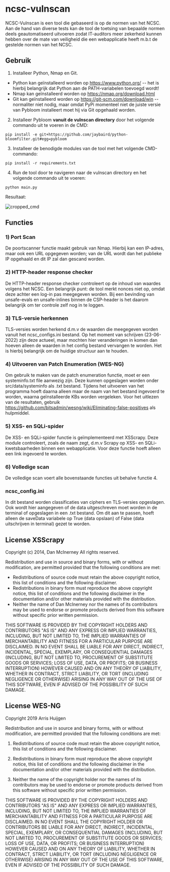 # ncsc-vulnscan
NCSC-Vulnscan is een tool die gebaseerd is op de normen van het NCSC. Aan de hand van diverse tests kan de tool de toetsing van bepaalde normen deels geautomatiseerd uitvoeren zodat IT-auditors meer zekerheid kunnen hebben over de mate van veiligheid die een webapplicatie heeft m.b.t de gestelde normen van het NCSC.

## Gebruik
  1) Installeer Python, Nmap en Git. 
  - Python kan geïnstalleerd worden op https://www.python.org/ -- het is hierbij belangrijk dat Python aan de PATH-variabelen toevoegd wordt!
  - Nmap kan geïnstalleerd worden op https://nmap.org/download.html
  - Git kan geïnstalleerd worden op https://git-scm.com/download/win -- normaliter niet nodig, maar omdat PyPi momenteel niet de juiste versie van Pybloom installeert moet hij via Git opgehaald worden.
  2) Installeer Pybloom **vanuit de vulnscan directory** door het volgende commando uit te voeren in de CMD:
  ```shell
  pip install -e git+https://github.com/jaybaird/python-bloomfilter.git#egg=pybloom
  ```
  3) Installeer de benodigde modules van de tool met het volgende CMD-commando:
  ```shell
  pip install -r requirements.txt
  ```
  4) Run de tool door te navigeren naar de vulnscan directory en het volgende commando uit te voeren:
  ```shell
  python main.py
  ```
  Resultaat:
  
 ![cropped_cmd](https://user-images.githubusercontent.com/43985189/175276700-b2171106-4a18-4da1-9327-a209b0fe9c91.png)
 
## Functies
### 1) Port Scan
De poortscanner functie maakt gebruik van Nmap. Hierbij kan een IP-adres, maar ook een URL opgegeven worden; van de URL wordt dan het publieke IP opgehaald en dit IP zal dan gescand worden.

### 2) HTTP-header response checker
De HTTP-header response checker controleert op de inhoud van waardes volgens het NCSC. Een belangrijk punt: de tool merkt nonces niet op, omdat deze achter een log-in pas meegegeven worden. Bij een bevinding van unsafe-evals en unsafe-inlines binnen de CSP-header is het daarom belangrijk om ter controle zelf nog in te loggen.

### 3) TLS-versie herkennen
TLS-versies worden herkend d.m.v de waarden die meegegeven worden vanuit het ncsc_configs.ini bestand. Op het moment van schrijven (23-06-2022) zijn deze actueel, maar mochten hier veranderingen in komen dan hoeven alleen de waarden in het config bestand vervangen te worden. Het is hierbij belangrijk om de huidige structuur aan te houden.
 
### 4) Uitvoeren van Patch Enumeration (WES-NG)
Om gebruik te maken van de patch enumeration functie, moet er een systeminfo.txt file aanwezig zijn. Deze kunnen opgeslagen worden onder src/data/systeminfo als .txt bestand. Tijdens het uitvoeren van het programma hoeft daarna alleen maar de naam van het bestand ingevoerd te worden, waarna geïnstalleerde KBs worden vergeleken. Voor het uitlezen van de resultaten, gebruik https://github.com/bitsadmin/wesng/wiki/Eliminating-false-positives als hulpmiddel.

### 5) XSS- en SQLi-spider
De XSS- en SQLi-spider functie is geïmplementeerd met XSScrapy. Deze module controleert, zoals de naam zegt, d.m.v Scrapy op XSS- en SQLi-kwetsbaarheden binnen een webapplicatie. Voor deze functie hoeft alleen een link ingevoerd te worden.

### 6) Volledige scan
De volledige scan voert alle bovenstaande functies uit behalve functie 4.

### ncsc_config.ini
In dit bestand worden classificaties van ciphers en TLS-versies opgeslagen. Ook wordt hier aangegeven of de data uitgeschreven moet worden in de terminal of opgeslagen in een .txt bestand. Om dit aan te passen, hoeft alleen de saveData variabele op True (data opslaan) of False (data uitschrijven in terminal) gezet te worden.

License XSScrapy
-------

Copyright (c) 2014, Dan McInerney
All rights reserved.

Redistribution and use in source and binary forms, with or without
modification, are permitted provided that the following conditions are met:
* Redistributions of source code must retain the above copyright notice, this list of conditions and the following disclaimer.
* Redistributions in binary form must reproduce the above copyright notice, this list of conditions and the following disclaimer in the documentation and/or other materials provided with the distribution.
* Neither the name of Dan McInerney nor the names of its contributors may be used to endorse or promote products derived from this software without specific prior written permission.

THIS SOFTWARE IS PROVIDED BY THE COPYRIGHT HOLDERS AND CONTRIBUTORS "AS IS" AND
ANY EXPRESS OR IMPLIED WARRANTIES, INCLUDING, BUT NOT LIMITED TO, THE IMPLIED
WARRANTIES OF MERCHANTABILITY AND FITNESS FOR A PARTICULAR PURPOSE ARE
DISCLAIMED. IN NO EVENT SHALL <COPYRIGHT HOLDER> BE LIABLE FOR ANY
DIRECT, INDIRECT, INCIDENTAL, SPECIAL, EXEMPLARY, OR CONSEQUENTIAL DAMAGES
(INCLUDING, BUT NOT LIMITED TO, PROCUREMENT OF SUBSTITUTE GOODS OR SERVICES;
LOSS OF USE, DATA, OR PROFITS; OR BUSINESS INTERRUPTION) HOWEVER CAUSED AND
ON ANY THEORY OF LIABILITY, WHETHER IN CONTRACT, STRICT LIABILITY, OR TORT
(INCLUDING NEGLIGENCE OR OTHERWISE) ARISING IN ANY WAY OUT OF THE USE OF THIS
SOFTWARE, EVEN IF ADVISED OF THE POSSIBILITY OF SUCH DAMAGE.


## License WES-NG
Copyright 2019 Arris Huijgen

Redistribution and use in source and binary forms, with or without modification,
are permitted provided that the following conditions are met:

1. Redistributions of source code must retain the above copyright notice, this
list of conditions and the following disclaimer.

2. Redistributions in binary form must reproduce the above copyright notice,
this list of conditions and the following disclaimer in the documentation and/or
other materials provided with the distribution.

3. Neither the name of the copyright holder nor the names of its contributors
may be used to endorse or promote products derived from this software without
specific prior written permission.

THIS SOFTWARE IS PROVIDED BY THE COPYRIGHT HOLDERS AND CONTRIBUTORS "AS IS" AND
ANY EXPRESS OR IMPLIED WARRANTIES, INCLUDING, BUT NOT LIMITED TO, THE IMPLIED
WARRANTIES OF MERCHANTABILITY AND FITNESS FOR A PARTICULAR PURPOSE ARE
DISCLAIMED. IN NO EVENT SHALL THE COPYRIGHT HOLDER OR CONTRIBUTORS BE LIABLE FOR
ANY DIRECT, INDIRECT, INCIDENTAL, SPECIAL, EXEMPLARY, OR CONSEQUENTIAL DAMAGES
(INCLUDING, BUT NOT LIMITED TO, PROCUREMENT OF SUBSTITUTE GOODS OR SERVICES;
LOSS OF USE, DATA, OR PROFITS; OR BUSINESS INTERRUPTION) HOWEVER CAUSED AND ON
ANY THEORY OF LIABILITY, WHETHER IN CONTRACT, STRICT LIABILITY, OR TORT
(INCLUDING NEGLIGENCE OR OTHERWISE) ARISING IN ANY WAY OUT OF THE USE OF THIS
SOFTWARE, EVEN IF ADVISED OF THE POSSIBILITY OF SUCH DAMAGE.
